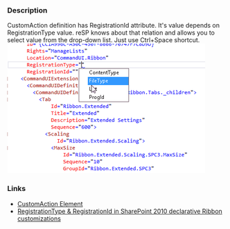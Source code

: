 ﻿---
Title: RegistrationId attribute
FileName: CustomActionRegistrationId.html
---

### Description
CustomAction definition has RegistrationId attribute. It's value depends on RegistrationType value.
reSP knows about that relation and allows you to select value from the drop-down list.
Just use Ctrl+Space shortcut.
<br/>
<img src="_img/customaction_registrationtype.gif">
  
### Links
- [CustomAction Element](https://msdn.microsoft.com/en-us/library/office/ms460194.aspx)
- [RegistrationType & RegistrationId in SharePoint 2010 declarative Ribbon customizations](http://blog.alexboev.com/2011/12/registrationtype-registrationid-in.html)


